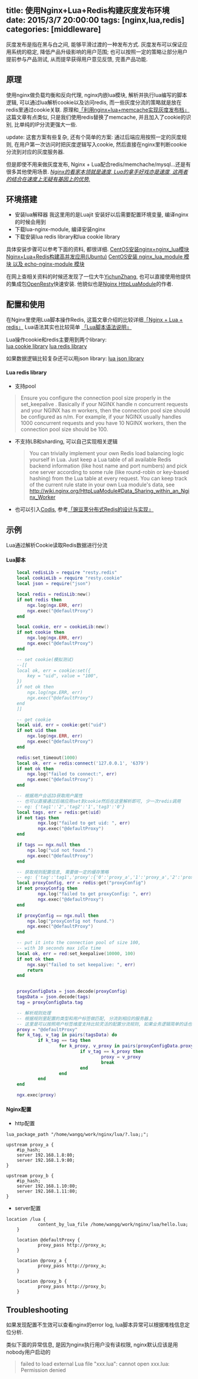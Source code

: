title: 使用Nginx+Lua+Redis构建灰度发布环境  
date: 2015/3/7 20:00:00
tags: [nginx,lua,redis]
categories: [middleware]
---

灰度发布是指在黑与白之间, 能够平滑过渡的一种发布方式.
灰度发布可以保证应用系统的稳定, 降低产品升级影响的用户范围; 也可以按照一定的策略让部分用户提前参与产品测试, 从而提早获得用户意见反馈, 完善产品功能.

## 原理
使用nginx做负载均衡和反向代理, nginx内嵌lua模块, 解析并执行lua编写的脚本逻辑, 可以通过lua解析cookie以及访问redis, 而一些灰度分流的策略就是放在redis里通过cookie关联.
原理和[「利用nginx+lua+memcache实现灰度发布档」](http://www.cnblogs.com/wenbiao/p/3227998.html)这篇文章有点类似, 只是我们使用redis替换了memcache, 并且加入了cookie的识别, 比单纯的IP分流更强大一些.

update: 
这套方案有些复杂, 还有个简单的方案: 通过后端应用按照一定的灰度规则, 在用户第一次访问时把灰度逻辑写入cookie, 然后直接在nginx里判断cookie分流到对应的灰度服务器. 

但是即使不用来做灰度发布, Nginx + Lua配合redis/memchache/mysql...还是有很多其他使用场景.
*[Nginx的看家本领就是速度, Lua的拿手好戏亦是速度, 这两者的结合在速度上无疑有基因上的优势.](http://huoding.com/2012/08/31/156)*

## 环境搭建

- 安装lua解释器
  我这里用的是Luajit
  安装好以后需要配置环境变量, 编译nginx的时候会用到
- 下载lua-nginx-module, 编译安装nginx
- 下载安装lua redis library和lua cookie library

具体安装步骤可以参考下面的资料, 都很详细.
[CentOS安装nginx+nginx_lua模块](http://www.ttlsa.com/nginx/nginx-modules-ngx_lua/)
[Nginx+Lua+Redis构建高并发应用(Ubuntu)](http://www.ttlsa.com/nginx/nginx-lua-redis/)
[CentOS安装 nginx_lua_module 模块 以及 echo-nginx-module 模块](http://blog.csdn.net/vboy1010/article/details/7868645)



在网上查相关资料的时候还发现了一位大牛[YichunZhang](http://agentzh.org/), 也可以直接使用他提供的集成包[OpenResty](http://openresty.org/)快速安装.
他貌似也是[Nginx HttpLuaModule](http://wiki.nginx.org/HttpLuaModule)的作者.

## 配置和使用
在Nginx里使用Lua脚本操作Redis, 这篇文章介绍的比较详细[「Nginx + Lua + redis」](http://blog.csdn.net/vboy1010/article/details/7892120)
Lua语法其实也比较简单 [「Lua脚本语法说明」](http://www.cnblogs.com/ly4cn/archive/2006/08/04/467550.html)

Lua操作cookie和redis主要用到两个library:  
[lua cookie library](https://github.com/cloudflare/lua-resty-cookie)
[lua redis library](https://github.com/openresty/lua-resty-redis)

如果数据逻辑比较复杂还可以用json library:
[lua json library](https://github.com/craigmj/json4lua)

#### Lua redis library

- 支持pool
> Ensure you configure the connection pool size properly in the set_keepalive . Basically if your NGINX handle n concurrent requests and your NGINX has m workers, then the connection pool size should be configured as n/m. For example, if your NGINX usually handles 1000 concurrent requests and you have 10 NGINX workers, then the connection pool size should be 100.

- 不支持LB和sharding, 可以自己实现相关逻辑
  > You can trivially implement your own Redis load balancing logic yourself in Lua. Just keep a Lua table of all available Redis backend information (like host name and port numbers) and pick one server according to some rule (like round-robin or key-based hashing) from the Lua table at every request. You can keep track of the current rule state in your own Lua module's data, see http://wiki.nginx.org/HttpLuaModule#Data_Sharing_within_an_Nginx_Worker  

- 也可以引入[Codis](https://github.com/wandoulabs/codis), 参考[「豌豆荚分布式Redis的设计与实现」](http://www.infoq.com/cn/presentations/design-and-implementation-of-wandoujia-distributed-redis)

## 示例
Lua通过解析Cookie读取Redis数据进行分流

#### Lua脚本


``` lua
	local redisLib = require "resty.redis"
	local cookieLib = require "resty.cookie"
	local json = require("json")

	local redis = redisLib:new()
	if not redis then
	    ngx.log(ngx.ERR, err)
	    ngx.exec("@defaultProxy")
	end

	local cookie, err = cookieLib:new()
	if not cookie then
	    ngx.log(ngx.ERR, err)
	    ngx.exec("@defaultProxy")
	end

	-- set cookie(模拟测试) 
	--[[
	local ok, err = cookie:set({
	    key = "uid", value = "100",
	})
	if not ok then
	    ngx.log(ngx.ERR, err)
	    ngx.exec("@defaultProxy")
	end
	]]

	-- get cookie
	local uid, err = cookie:get("uid")
	if not uid then
	    ngx.log(ngx.ERR, err)
	    ngx.exec("@defaultProxy")
	end

	redis:set_timeout(1000)
	local ok, err = redis:connect('127.0.0.1', '6379')
	if not ok then
	    ngx.log("failed to connect:", err)
	    ngx.exec("@defaultProxy")
	end

	-- 根据用户会话ID获取用户属性
	-- 也可以直接通过后端应用set到cookie然后在这里解析即可, 少一次redis调用
	-- eg: {'tag1':'2','tag2':'1','tag3':'0'}
	local tags, err = redis:get(uid)
	if not tags then
	        ngx.log("failed to get uid: ", err)
	        ngx.exec("@defaultProxy")
	end

	if tags == ngx.null then
	    ngx.log("uid not found.")
	    ngx.exec("@defaultProxy")
	end

	-- 获取规则配置信息, 需要做一定的缓存策略
	-- eg: {'tag':'tag1','proxy':{'0':'proxy_a','1':'proxy_a','2':'proxy_b'}}
	local proxyConfig, err = redis:get("proxyConfig")
	if not proxyConfig then
	        ngx.log("failed to get proxyConfig: ", err)
	        ngx.exec("@defaultProxy")
	end

	if proxyConfig == ngx.null then
	    ngx.log("proxyConfig not found.")
	    ngx.exec("@defaultProxy")
	end

	-- put it into the connection pool of size 100,
	-- with 10 seconds max idle time
	local ok, err = red:set_keepalive(10000, 100)
	if not ok then
	    ngx.say("failed to set keepalive: ", err)
	    return
	end


	proxyConfigData = json.decode(proxyConfig)
	tagsData = json.decode(tags)
	tag = proxyConfigData.tag

	-- 解析规则处理
	-- 根据规则里配置的类型和用户标签做匹配, 分流到相应的服务器上
	-- 这里是可以按照用户标签维度支持比较灵活的配置分流规则, 如果业务逻辑简单的话也可以简化
	proxy = "@defaultProxy"
	for k_tag, v_tag in pairs(tagsData) do
	        if k_tag == tag then
	                for k_proxy, v_proxy in pairs(proxyConfigData.proxy) do
	                        if v_tag == k_proxy then
	                                proxy = v_proxy
	                                break
	                        end
	                end
	        end
	end

	ngx.exec(proxy)

```

#### Nginx配置

- http配置
```
lua_package_path "/home/wangq/work/nginx/lua/?.lua;;";

upstream proxy_a {
    #ip_hash;
    server 192.168.1.8:80;
    server 192.168.1.9:80;
}

upstream proxy_b {
    #ip_hash;
    server 192.168.1.10:80;
    server 192.168.1.11:80;
}
```

- server配置
```
location /lua {
            content_by_lua_file /home/wangq/work/nginx/lua/hello.lua;
    }

    location @defaultProxy {
            proxy_pass http://proxy_a;
    }

    location @proxy_a {
            proxy_pass http://proxy_a;
    }

    location @proxy_b {
            proxy_pass http://proxy_b;
    }

```

## Troubleshooting
如果发现配置不生效可以查看nginx的error log, lua脚本异常可以根据堆栈信息定位分析.

类似下面的异常信息, 是因为nginx执行用户没有读权限, nginx默认应该是用nobody用户启动的
> failed to load external Lua file "xxx.lua": cannot open xxx.lua: Permission denied

